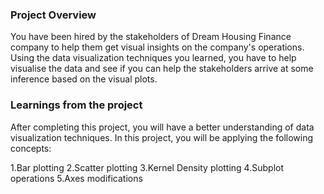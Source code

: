 ### Project Overview

 You have been hired by the stakeholders of Dream Housing Finance company to help them get visual insights on the company's operations. Using the data visualization techniques you learned, you have to help visualise the data and see if you can help the stakeholders arrive at some inference based on the visual plots.


### Learnings from the project

 After completing this project, you will have a better understanding of data visualization techniques. In this project, you will be applying the following concepts:

1.Bar plotting
2.Scatter plotting
3.Kernel Density plotting
4.Subplot operations
5.Axes modifications


